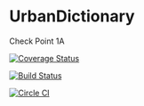 # UrbanDictionary
Check Point 1A

[![Coverage Status](https://coveralls.io/repos/github/andela-celisha-wigwe/UrbanDictionary/badge.svg?branch=development)](https://coveralls.io/github/andela-celisha-wigwe/UrbanDictionary?branch=development)

[![Build Status](https://travis-ci.org/andela-celisha-wigwe/UrbanDictionary.svg?branch=master)](https://travis-ci.org/andela-celisha-wigwe/UrbanDictionary)

[![Circle CI](https://circleci.com/gh/andela-celisha-wigwe/UrbanDictionary/tree/development.svg?style=svg)](https://circleci.com/gh/andela-celisha-wigwe/UrbanDictionary/tree/development)
